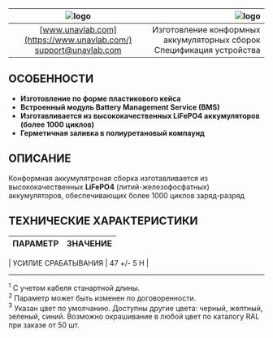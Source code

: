| ![logo](https://ucnl.github.io/documentation/sm_logo.png) | ![logo](https://ucnl.github.io/documentation/redbutton.png) |
| :---: | ---: |
| [www.unavlab.com](https://www.unavlab.com/) <br/> [support@unavlab.com](mailto:support@unavlab.com) | Изготовление конформных аккумуляторных сборок <br/> Спецификация устройства |


## ОСОБЕННОСТИ

* **Изготовление по форме пластикового кейса**
* **Встроенный модуль Battery Management Service (BMS)**
* **Изготавливается из высококачественных LiFePO4 аккумуляторов (более 1000 циклов)**
* **Герметичная заливка в полиуретановый компаунд**


## ОПИСАНИЕ

Конформная аккумулятроная сборка изготавливается из высококачественных **LiFePO4** (литий-железофосфатных) аккумуляторов, обеспечивающих более 1000 циклов заряд-разряд


<div style="page-break-after: always;"></div>

## ТЕХНИЧЕСКИЕ ХАРАКТЕРИСТИКИ

| ПАРАМЕТР | ЗНАЧЕНИЕ |
| :--- | :--- |


| УСИЛИЕ СРАБАТЫВАНИЯ | 47 +/- 5 Н |


________________
<a name="footnote1"><sup>1</sup></a> С учетом кабеля станартной длины.  
<a name="footnote2"><sup>2</sup></a> Параметр может быть изменен по договоренности.  
<a name="footnote3"><sup>3</sup></a> Указан цвет по умолчанию. Доступны другие цвета: черный, желтный, зеленый, синий. Возможно окрашивание в любой цвет по каталогу RAL при заказе от 50 шт.  

